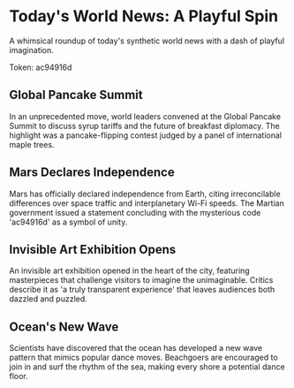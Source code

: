 # Today's World News: A Playful Spin

A whimsical roundup of today's synthetic world news with a dash of playful imagination.

Token: ac94916d

## Global Pancake Summit

In an unprecedented move, world leaders convened at the Global Pancake Summit to discuss syrup tariffs and the future of breakfast diplomacy. The highlight was a pancake-flipping contest judged by a panel of international maple trees.

## Mars Declares Independence

Mars has officially declared independence from Earth, citing irreconcilable differences over space traffic and interplanetary Wi-Fi speeds. The Martian government issued a statement concluding with the mysterious code 'ac94916d' as a symbol of unity.

## Invisible Art Exhibition Opens

An invisible art exhibition opened in the heart of the city, featuring masterpieces that challenge visitors to imagine the unimaginable. Critics describe it as 'a truly transparent experience' that leaves audiences both dazzled and puzzled.

## Ocean's New Wave

Scientists have discovered that the ocean has developed a new wave pattern that mimics popular dance moves. Beachgoers are encouraged to join in and surf the rhythm of the sea, making every shore a potential dance floor.